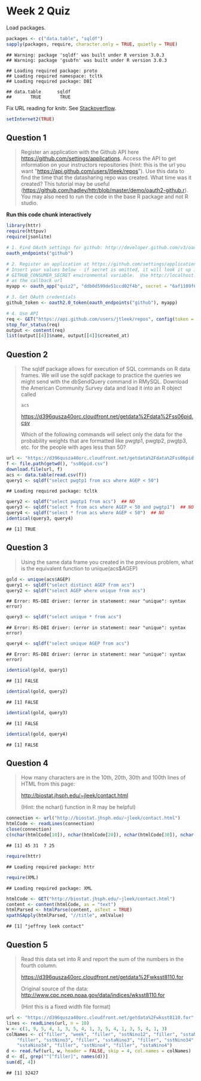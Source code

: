 Week 2 Quiz
===========


Load packages.


```r
packages <- c("data.table", "sqldf")
sapply(packages, require, character.only = TRUE, quietly = TRUE)
```

```
## Warning: package 'sqldf' was built under R version 3.0.3
## Warning: package 'gsubfn' was built under R version 3.0.3
```

```
## Loading required package: proto
## Loading required namespace: tcltk
## Loading required package: DBI
```

```
## data.table      sqldf 
##       TRUE       TRUE
```


Fix URL reading for knitr. See [Stackoverflow](http://stackoverflow.com/a/20003380).


```r
setInternet2(TRUE)
```



Question 1
----------

> Register an application with the Github API here https://github.com/settings/applications. Access the API to get information on your instructors repositories (hint: this is the url you want "https://api.github.com/users/jtleek/repos"). Use this data to find the time that the datasharing repo was created. What time was it created? This tutorial may be useful (https://github.com/hadley/httr/blob/master/demo/oauth2-github.r). You may also need to run the code in the base R package and not R studio.

**Run this code chunk interactively**


```r
library(httr)
require(httpuv)
require(jsonlite)

# 1. Find OAuth settings for github: http://developer.github.com/v3/oauth/
oauth_endpoints("github")

# 2. Register an application at https://github.com/settings/applications
# Insert your values below - if secret is omitted, it will look it up in the
# GITHUB_CONSUMER_SECRET environmental variable.  Use http://localhost:1410
# as the callback url
myapp <- oauth_app("quiz2", "ddb0d599de51ccd02f4b", secret = "6af1109f6ecf442d292425087d49bb13d9bbe9c8")

# 3. Get OAuth credentials
github_token <- oauth2.0_token(oauth_endpoints("github"), myapp)

# 4. Use API
req <- GET("https://api.github.com/users/jtleek/repos", config(token = github_token))
stop_for_status(req)
output <- content(req)
list(output[[4]]$name, output[[4]]$created_at)
```



Question 2
----------

> The sqldf package allows for execution of SQL commands on R data frames. We will use the sqldf package to practice the queries we might send with the dbSendQuery command in RMySQL. Download the American Community Survey data and load it into an R object called
> 
> `acs`
> 
> https://d396qusza40orc.cloudfront.net/getdata%2Fdata%2Fss06pid.csv 
> 
> Which of the following commands will select only the data for the probability weights that are formatted like pwgtp1, pwgtp2, pwgtp3, etc. for the people with ages less than 50?


```r
url <- "https://d396qusza40orc.cloudfront.net/getdata%2Fdata%2Fss06pid.csv"
f <- file.path(getwd(), "ss06pid.csv")
download.file(url, f)
acs <- data.table(read.csv(f))
query1 <- sqldf("select pwgtp1 from acs where AGEP < 50")
```

```
## Loading required package: tcltk
```

```r
query2 <- sqldf("select pwgtp1 from acs")  ## NO
query3 <- sqldf("select * from acs where AGEP < 50 and pwgtp1")  ## NO
query4 <- sqldf("select * from acs where AGEP < 50")  ## NO
identical(query3, query4)
```

```
## [1] TRUE
```


Question 3
----------

> Using the same data frame you created in the previous problem, what is the equivalent function to unique(acs$AGEP)


```r
gold <- unique(acs$AGEP)
query1 <- sqldf("select distinct AGEP from acs")
query2 <- sqldf("select AGEP where unique from acs")
```

```
## Error: RS-DBI driver: (error in statement: near "unique": syntax error)
```

```r
query3 <- sqldf("select unique * from acs")
```

```
## Error: RS-DBI driver: (error in statement: near "unique": syntax error)
```

```r
query4 <- sqldf("select unique AGEP from acs")
```

```
## Error: RS-DBI driver: (error in statement: near "unique": syntax error)
```

```r
identical(gold, query1)
```

```
## [1] FALSE
```

```r
identical(gold, query2)
```

```
## [1] FALSE
```

```r
identical(gold, query3)
```

```
## [1] FALSE
```

```r
identical(gold, query4)
```

```
## [1] FALSE
```



Question 4
----------

> How many characters are in the 10th, 20th, 30th and 100th lines of HTML from this page: 
> 
> http://biostat.jhsph.edu/~jleek/contact.html 
> 
> (Hint: the nchar() function in R may be helpful)


```r
connection <- url("http://biostat.jhsph.edu/~jleek/contact.html")
htmlCode <- readLines(connection)
close(connection)
c(nchar(htmlCode[10]), nchar(htmlCode[20]), nchar(htmlCode[30]), nchar(htmlCode[100]))
```

```
## [1] 45 31  7 25
```



```r
require(httr)
```

```
## Loading required package: httr
```

```r
require(XML)
```

```
## Loading required package: XML
```

```r
htmlCode <- GET("http://biostat.jhsph.edu/~jleek/contact.html")
content <- content(htmlCode, as = "text")
htmlParsed <- htmlParse(content, asText = TRUE)
xpathSApply(htmlParsed, "//title", xmlValue)
```

```
## [1] "jeffrey leek contact"
```



Question 5
----------

> Read this data set into R and report the sum of the numbers in the fourth column. 
> 
> https://d396qusza40orc.cloudfront.net/getdata%2Fwksst8110.for 
> 
> Original source of the data: http://www.cpc.ncep.noaa.gov/data/indices/wksst8110.for 
> 
> (Hint this is a fixed width file format)


```r
url <- "https://d396qusza40orc.cloudfront.net/getdata%2Fwksst8110.for"
lines <- readLines(url, n = 10)
w <- c(1, 9, 5, 4, 1, 3, 5, 4, 1, 3, 5, 4, 1, 3, 5, 4, 1, 3)
colNames <- c("filler", "week", "filler", "sstNino12", "filler", "sstaNino12", 
    "filler", "sstNino3", "filler", "sstaNino3", "filler", "sstNino34", "filler", 
    "sstaNino34", "filler", "sstNino4", "filler", "sstaNino4")
d <- read.fwf(url, w, header = FALSE, skip = 4, col.names = colNames)
d <- d[, grep("^[^filler]", names(d))]
sum(d[, 4])
```

```
## [1] 32427
```

